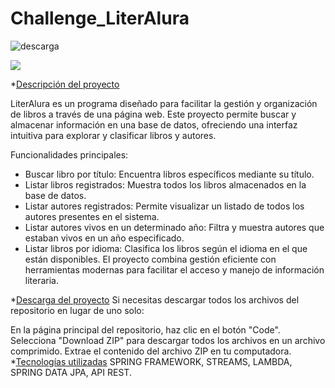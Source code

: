# Challenge_LiterAlura
![descarga](https://github.com/user-attachments/assets/508418e3-6f59-4d72-a3ff-3900ed1d16d6)
 <p align="left">
   <img src="https://img.shields.io/badge/STATUS-EN%20FINALIZADO-green">
   </p>


*[Descripción del proyecto](#descripción-del-proyecto)

LiterAlura es un programa diseñado para facilitar la gestión y organización de libros a través de una página web. Este proyecto permite buscar y almacenar información en una base de datos, ofreciendo una interfaz intuitiva para explorar y clasificar libros y autores.

Funcionalidades principales:
* Buscar libro por título: Encuentra libros específicos mediante su título.
* Listar libros registrados: Muestra todos los libros almacenados en la base de datos.
* Listar autores registrados: Permite visualizar un listado de todos los autores presentes en el sistema.
* Listar autores vivos en un determinado año: Filtra y muestra autores que estaban vivos en un año especificado.
* Listar libros por idioma: Clasifica los libros según el idioma en el que están disponibles.
El proyecto combina gestión eficiente con herramientas modernas para facilitar el acceso y manejo de información literaria.

*[Descarga del proyecto](#acceso-proyecto)
Si necesitas descargar todos los archivos del repositorio en lugar de uno solo:

En la página principal del repositorio, haz clic en el botón "Code".
Selecciona "Download ZIP" para descargar todos los archivos en un archivo comprimido.
Extrae el contenido del archivo ZIP en tu computadora.
*[Tecnologías utilizadas](#tecnologías-utilizadas)
SPRING FRAMEWORK, STREAMS, LAMBDA, SPRING DATA JPA, API REST.
